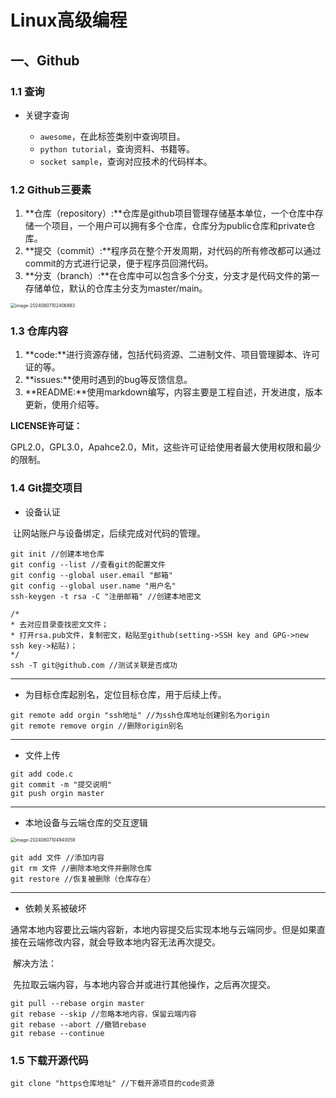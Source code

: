 # Linux高级编程

## 一、Github

### 1.1	查询

- 关键字查询

  - `awesome`，在此标签类别中查询项目。
  - `python tutorial`，查询资料、书籍等。
  - `socket sample`，查询对应技术的代码样本。

  

### 1.2	Github三要素

1. **仓库（repository）:**仓库是github项目管理存储基本单位，一个仓库中存储一个项目，一个用户可以拥有多个仓库，仓库分为public仓库和private仓库。
2. **提交（commit）:**程序员在整个开发周期，对代码的所有修改都可以通过commit的方式进行记录，便于程序员回溯代码。
3. **分支（branch）:**在仓库中可以包含多个分支，分支才是代码文件的第一存储单位，默认的仓库主分支为master/main。

<img src="C:\Users\gengh\Desktop\科林\笔记\Linux笔记图片\image-20240607102406883.png" alt="image-20240607102406883" style="zoom: 50%;" />

### 1.3	仓库内容

1. **code:**进行资源存储，包括代码资源、二进制文件、项目管理脚本、许可证的等。
2. **issues:**使用时遇到的bug等反馈信息。
3. **README:**使用markdown编写，内容主要是工程自述，开发进度，版本更新，使用介绍等。

**LICENSE许可证：**

​		GPL2.0，GPL3.0，Apahce2.0，Mit，这些许可证给使用者最大使用权限和最少的限制。

### 1.4	Git提交项目

- 设备认证

​		让网站账户与设备绑定，后续完成对代码的管理。

```shell
git init //创建本地仓库
git config --list //查看git的配置文件
git config --global user.email "邮箱"
git config --global user.name "用户名"
ssh-keygen -t rsa -C "注册邮箱" //创建本地密文

/*
* 去对应目录查找密文文件；
* 打开rsa.pub文件，复制密文，粘贴至github(setting->SSH key and GPG->new ssh key->粘贴)；
*/
ssh -T git@github.com //测试关联是否成功
```

********

- 为目标仓库起别名，定位目标仓库，用于后续上传。

```shell
git remote add orgin "ssh地址" //为ssh仓库地址创建别名为origin
git remote remove orgin //删除origin别名
```

***************

- 文件上传

```shell
git add code.c
git commit -m "提交说明"
git push orgin master
```

************

- 本地设备与云端仓库的交互逻辑

<img src="C:\Users\gengh\Desktop\科林\笔记\Linux笔记图片\image-20240607104940059.png" alt="image-20240607104940059" style="zoom:50%;" />

```shell
git add 文件 //添加内容
git rm 文件 //删除本地文件并删除仓库
git restore //恢复被删除（仓库存在）
```

***********

- 依赖关系被破坏

​		通常本地内容要比云端内容新，本地内容提交后实现本地与云端同步。但是如果直接在云端修改内容，就会导致本地内容无法再次提交。

​		解决方法：

​		先拉取云端内容，与本地内容合并或进行其他操作，之后再次提交。

```shell
git pull --rebase orgin master
git rebase --skip //忽略本地内容，保留云端内容
git rebase --abort //撤销rebase
git rebase --continue
```

### 1.5	下载开源代码

```shell
git clone "https仓库地址" //下载开源项目的code资源
```

